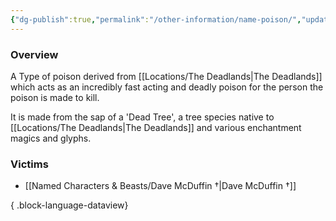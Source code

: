 ```yaml
---
{"dg-publish":true,"permalink":"/other-information/name-poison/","updated":"2025-08-31T16:45:01.049+01:00"}
---
```



### Overview
A Type of poison derived from [[Locations/The Deadlands\|The Deadlands]] which acts as an incredibly fast acting and deadly poison for the person the poison is made to kill. 

It is made from the sap of a 'Dead Tree', a tree species native to [[Locations/The Deadlands\|The Deadlands]] and various enchantment magics and glyphs.

### Victims
- [[Named Characters & Beasts/Dave McDuffin †\|Dave McDuffin †]]

{ .block-language-dataview}
